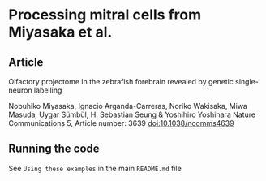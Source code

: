 # Processing mitral cells from Miyasaka et al.
## Article
Olfactory projectome in the zebrafish forebrain revealed by genetic single-neuron labelling

Nobuhiko Miyasaka, Ignacio Arganda-Carreras, Noriko Wakisaka, Miwa Masuda, Uygar Sümbül, H. Sebastian Seung & Yoshihiro Yoshihara
Nature Communications 5, Article number: 3639 [doi:10.1038/ncomms4639](http://dx.doi.org/10.1038/ncomms4639)

## Running the code

See `Using these examples` in the main `README.md` file